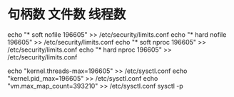 # 句柄数 文件数 线程数
echo "* soft nofile 196605" >> /etc/security/limits.conf
echo "* hard nofile 196605" >> /etc/security/limits.conf
echo "* soft nproc 196605" >> /etc/security/limits.conf
echo "* hard nproc 196605" >> /etc/security/limits.conf

echo "kernel.threads-max=196605" >> /etc/sysctl.conf
echo "kernel.pid_max=196605" >> /etc/sysctl.conf
echo "vm.max_map_count=393210" >> /etc/sysctl.conf
sysctl -p  
